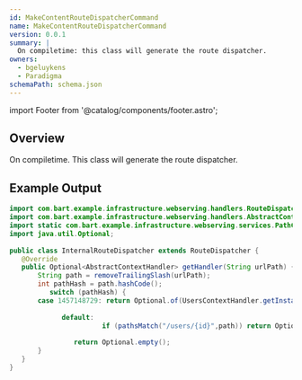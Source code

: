 ```yaml
---
id: MakeContentRouteDispatcherCommand
name: MakeContentRouteDispatcherCommand
version: 0.0.1
summary: |
  On compiletime: this class will generate the route dispatcher.
owners:
  - bgeluykens
  - Paradigma
schemaPath: schema.json
---
```


import Footer from '@catalog/components/footer.astro';

## Overview

On compiletime. This class will generate the route dispatcher.

<NodeGraph />

<SchemaViewer file="schema.json" title="JSON Schema" maxHeight="500" />

## Example Output

```java
import com.bart.example.infrastructure.webserving.handlers.RouteDispatcher;  
import com.bart.example.infrastructure.webserving.handlers.AbstractContextHandler;  
import static com.bart.example.infrastructure.webserving.services.PathComparatorUtil.*;  
import java.util.Optional;  
  
public class InternalRouteDispatcher extends RouteDispatcher {  
   @Override  
   public Optional<AbstractContextHandler> getHandler(String urlPath) {  
       String path = removeTrailingSlash(urlPath);  
       int pathHash = path.hashCode();  
          switch (pathHash) {  
       case 1457148729: return Optional.of(UsersContextHandler.getInstance());  
  
             default:  
                       if (pathsMatch("/users/{id}",path)) return Optional.of(UsersParamIdContextHandler.getInstance());  
  
                return Optional.empty();  
       }  
   }  
}
```
